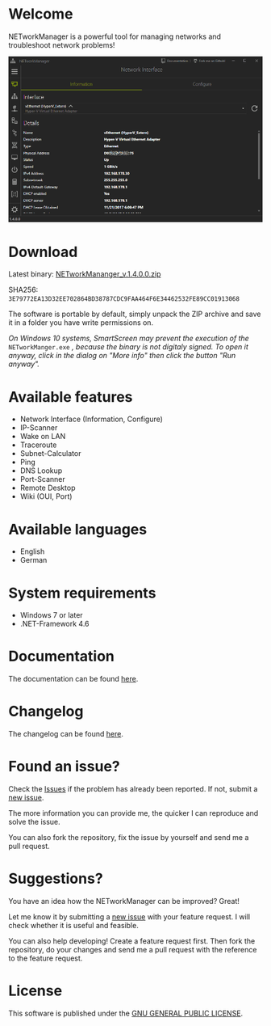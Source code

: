 # Welcome

NETworkManager is a powerful tool for managing networks and troubleshoot network problems!

![](NETworkManager_Preview.gif)

# Download

Latest binary: [NETworkMananger_v.1.4.0.0.zip](https://github.com/BornToBeRoot/NETworkManager/releases/download/v1.4.0.0/NETworkManager_v1.4.0.0.zip)

SHA256: `3E79772EA13D32EE702864BD38787CDC9FAA464F6E34462532FE89CC01913068`

The software is portable by default, simply unpack the ZIP archive and save it in a folder you have write permissions on.

_On Windows 10 systems, SmartScreen may prevent the execution of the_ `NETworkManger.exe` _, because the binary is not digitaly signed. To open it anyway, click in the dialog on "More info" then click the button "Run anyway"._

# Available features

- Network Interface (Information, Configure)
- IP-Scanner
- Wake on LAN
- Traceroute
- Subnet-Calculator
- Ping
- DNS Lookup
- Port-Scanner
- Remote Desktop
- Wiki (OUI, Port)

# Available languages

- English
- German

# System requirements

- Windows 7 or later
- .NET-Framework 4.6

# Documentation

The documentation can be found [here](Documentation/README.md).

# Changelog

The changelog can be found [here](https://github.com/BornToBeRoot/NETworkManager/wiki/Changelog).

# Found an issue?

Check the [Issues](https://github.com/BornToBeRoot/NETworkManager/issues) if the problem has already been reported. If not, submit a [new issue](https://github.com/BornToBeRoot/NETworkManager/issues/new).

The more information you can provide me, the quicker I can reproduce and solve the issue.

You can also fork the repository, fix the issue by yourself and send me a pull request.

# Suggestions?

You have an idea how the NETworkManager can be improved? Great!

Let me know it by submitting a [new issue](https://github.com/BornToBeRoot/NETworkManager/issues/new) with your feature request. I will check whether it is useful and feasible.

You can also help developing! Create a feature request first. Then fork the repository, do your changes and send me a pull request with the reference to the feature request. 

# License
This software is published under the [GNU GENERAL PUBLIC LICENSE](https://github.com/BornToBeRoot/NETworkManager/blob/master/LICENSE).
